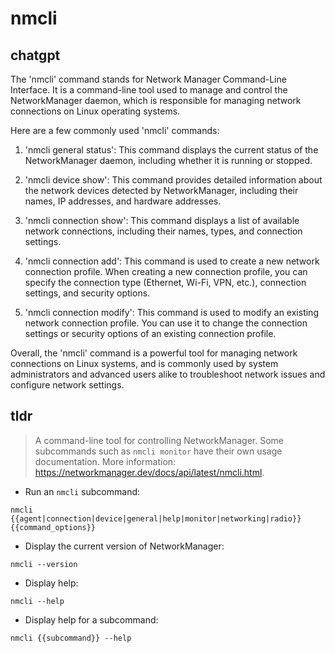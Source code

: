 # nmcli 
## chatgpt 
The 'nmcli' command stands for Network Manager Command-Line Interface. It is a command-line tool used to manage and control the NetworkManager daemon, which is responsible for managing network connections on Linux operating systems.

Here are a few commonly used 'nmcli' commands:

1. 'nmcli general status': This command displays the current status of the NetworkManager daemon, including whether it is running or stopped.

2. 'nmcli device show': This command provides detailed information about the network devices detected by NetworkManager, including their names, IP addresses, and hardware addresses.

3. 'nmcli connection show': This command displays a list of available network connections, including their names, types, and connection settings.

4. 'nmcli connection add': This command is used to create a new network connection profile. When creating a new connection profile, you can specify the connection type (Ethernet, Wi-Fi, VPN, etc.), connection settings, and security options.

5. 'nmcli connection modify': This command is used to modify an existing network connection profile. You can use it to change the connection settings or security options of an existing connection profile.

Overall, the 'nmcli' command is a powerful tool for managing network connections on Linux systems, and is commonly used by system administrators and advanced users alike to troubleshoot network issues and configure network settings. 

## tldr 
 
> A command-line tool for controlling NetworkManager.
> Some subcommands such as `nmcli monitor` have their own usage documentation.
> More information: <https://networkmanager.dev/docs/api/latest/nmcli.html>.

- Run an `nmcli` subcommand:

`nmcli {{agent|connection|device|general|help|monitor|networking|radio}} {{command_options}}`

- Display the current version of NetworkManager:

`nmcli --version`

- Display help:

`nmcli --help`

- Display help for a subcommand:

`nmcli {{subcommand}} --help`
